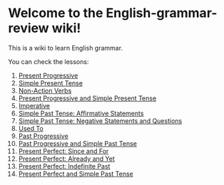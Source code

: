 # Welcome to the English-grammar-review wiki!

This is a wiki to learn English grammar.

You can check the lessons:

1. [Present Progressive](./units/01-present-progressive.md)
2. [Simple Present Tense](./units/02-simple-present-tense.md)
3. [Non-Action Verbs](./units/03-non-action-verbs.md)
4. [Present Progressive and Simple Present Tense](./units/04-present-progressive-and-simple-present-tense.md)
5. [Imperative](./units/05-imperative.md)
6. [Simple Past Tense: Affirmative Statements](./units/06-simple-past-tense-affirmative-statements.md)
7. [Simple Past Tense: Negative Statements and Questions](./units/07-simple-past-tense-negative-statements-and-questions.md)
8. [Used To](./units/08-used-to.md)
9. [Past Progressive](./units/09-past-progressive.md)
10. [Past Progressive and Simple Past Tense](./units/10-past-progressive-and-simple-past-tense.md)
11. [Present Perfect: Since and For](./units/11-present-perfect-since-and-for.md)
12. [Present Perfect: Already and Yet](./units/12-present-perfect-already-and-yet.md)
13. [Present Perfect: Indefinite Past](./units/13-present-perfect-indefinite-past.md)
14. [Present Perfect and Simple Past Tense](./units/14-present-perfect-and-simple-past-tense.md)
